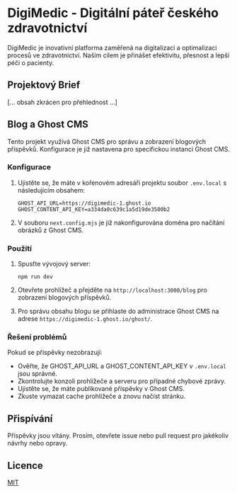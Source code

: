 # DigiMedic - Digitální páteř českého zdravotnictví

DigiMedic je inovativní platforma zaměřená na digitalizaci a optimalizaci procesů ve zdravotnictví. Naším cílem je přinášet efektivitu, přesnost a lepší péči o pacienty.

## Projektový Brief

[... obsah zkrácen pro přehlednost ...]

## Blog a Ghost CMS

Tento projekt využívá Ghost CMS pro správu a zobrazení blogových příspěvků. Konfigurace je již nastavena pro specifickou instanci Ghost CMS.

### Konfigurace

1. Ujistěte se, že máte v kořenovém adresáři projektu soubor `.env.local` s následujícím obsahem:

   ```
   GHOST_API_URL=https://digimedic-1.ghost.io
   GHOST_CONTENT_API_KEY=a334da0c639c1a5d19de3500b2
   ```

2. V souboru `next.config.mjs` je již nakonfigurována doména pro načítání obrázků z Ghost CMS.

### Použití

1. Spusťte vývojový server:
   ```
   npm run dev
   ```

2. Otevřete prohlížeč a přejděte na `http://localhost:3000/blog` pro zobrazení blogových příspěvků.

3. Pro správu obsahu blogu se přihlaste do administrace Ghost CMS na adrese `https://digimedic-1.ghost.io/ghost/`.

### Řešení problémů

Pokud se příspěvky nezobrazují:

- Ověřte, že GHOST_API_URL a GHOST_CONTENT_API_KEY v `.env.local` jsou správné.
- Zkontrolujte konzoli prohlížeče a serveru pro případné chybové zprávy.
- Ujistěte se, že máte publikované příspěvky v Ghost CMS.
- Zkuste vymazat cache prohlížeče a znovu načíst stránku.

## Přispívání

Příspěvky jsou vítány. Prosím, otevřete issue nebo pull request pro jakékoliv návrhy nebo opravy.

## Licence

[MIT](https://choosealicense.com/licenses/mit/)